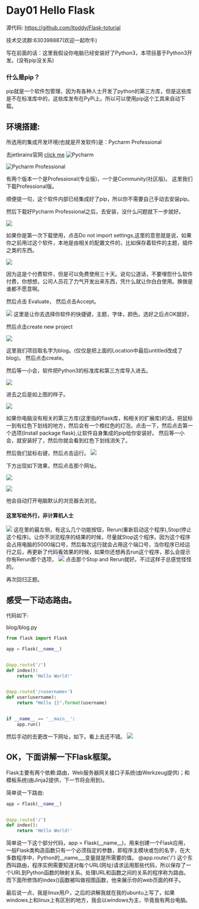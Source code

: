 # Day01 Hello Flask

源代码: https://github.com/ltoddy/Flask-toturial

技术交流群:630398887(欢迎一起吹牛)

写在前面的话：这里我假设你电脑已经安装好了Python3，本项目基于Python3开发。(没有pip没关系)

### 什么是pip？
pip就是一个软件包管理，因为有各种人士开发了python的第三方库，但是这些库是不在标准库中的，这些库发布在PyPi上。所以可以使用pip这个工具来自动下载。


## 环境搭建:
所选用的集成开发环境(也就是开发软件)是：Pycharm Professional

去jetbrains官网 [click me](https://www.jetbrains.com/)
![Pycharm](https://img.vim-cn.com/33/da78b993e3f26d1a6f88f83810fa40048000f9.png)

![Pycharm Professional](https://img.vim-cn.com/ea/cf73e1115185cddd5457ccc1d3d52683579e5c.png)

有两个版本一个是Professional(专业版)，一个是Community(社区版)。
这里我们下载Professional版。

顺便提一句，这个软件内部已经集成好了pip，所以你不需要自己手动去安装pip。


然后下载好Pycharm Professional之后，去安装，没什么问题就下一步就好。

![](https://img.vim-cn.com/1c/a0d7cdff71fed5e8c1ac3f0299c5376d0898f4.png)

如果你是第一次下载使用，点击Do not import settings,这里的意思就是说，如果你之前用过这个软件，本地是由相关的配置文件的，比如保存着软件的主题，插件之类的东西。

![](https://img.vim-cn.com/0e/59840c75f7b97cf8d81338344e8b53bc174656.png)

因为这是个付费软件，但是可以免费使用三十天。说句公道话，不要埋怨什么软件付费，你想想，公司人员花了力气开发出来东西，凭什么就让你白白使用。换做是谁都不愿意啊。

然后点击 Evaluate， 然后点击Accept。

![](https://img.vim-cn.com/4b/e6e1c874e626956cc9d248705a08eec99eb345.png)
这里是让你去选择你软件的快捷键，主题，字体，颜色。选好之后点OK就好。

然后点击create new project

![](https://img.vim-cn.com/e7/6363711a0254f8dc350151ebf04a6a4afc45bc.png)

这里我们项目取名字为blog。(仅仅是把上面的Location中最后untitled改成了blog)。
然后点击create。

然后等一小会，软件把Python3的标准库和第三方库导入进去。

![](https://img.vim-cn.com/28/8ea1f7973af837e5a2b34790ce8937b5acd8b3.png)

进去之后是如上图的样子。

![](https://img.vim-cn.com/0e/8f793910536cb1f49cd6d25983ec219bfb2ffe.png)

如果你电脑没有相关的第三方库(这里指的flask库，和相关的扩展库)的话，把鼠标一到有红色下划线的地方，然后会有一个橙红色的灯泡，点击一下，然后点击第一个选项(Install package flask),让软件自身集成的pip给你安装好。
然后等一小会，就安装好了，然后你就会看到红色下划线消失了。

然后我们鼠标右键，然后点击运行。
![](https://img.vim-cn.com/df/8a134d2a4365317c3fe4a992a876e5d8673b6a.png)

下方出现如下效果，然后点击那个网址。

![](https://img.vim-cn.com/80/d1f54859f1bd6964d9dd74faa6fa4ce4ba9479.png)

![](https://img.vim-cn.com/b2/7fc128c89b4ca956f4039557d6717b501fc5d6.png)

他会自动打开电脑默认的浏览器去浏览。

#### 这里写给外行，非计算机人士
![](https://img.vim-cn.com/80/d1f54859f1bd6964d9dd74faa6fa4ce4ba9479.png)
这在里的最左侧，有这么几个功能按钮，Rerun(重新启动这个程序),Stop(停止这个程序)。让你不浏览程序的结果的时候，尽量就Stop这个程序。因为这个程序会占用电脑的5000端口号，然后每次运行就会占用这个端口号，当你程序已经运行之后，再更新了代码看效果的时候，如果你还想再去run这个程序，那么会提示你有Rerun那个选项，
![](https://img.vim-cn.com/65/93f7908015842775faebef47280edfd8fed4bd.png) 点击那个Stop and Rerun就好。不过这样子总感觉怪怪的。


再次回归正题。

## 感受一下动态路由。
代码如下:

blog/blog.py
```python
from flask import Flask

app = Flask(__name__)


@app.route('/')
def index():
    return 'Hello World!'


@app.route('/<username>')
def user(username):
    return "Hello {}".format(username)


if __name__ == '__main__':
    app.run()
```
然后手动的去更改一下网址，如下。看上去还不错。
![](https://img.vim-cn.com/1d/f36c666f2ff2aed05739897d024c45a31dcf65.png)

## OK，下面讲解一下Flask框架。

Flask主要有两个依赖:路由，Web服务器网关接口子系统(由Werkzeug提供)；和模板系统(由Jinja2提供，下一节将会用到)。

简单说一下路由:

```python
app = Flask(__name__)


@app.route('/')
def index():
    return 'Hello World!'
```
简单说一下这个部分代码，app = Flask(\_\_name\_\_)，用来创建一个Flask应用，一般Flask类构造函数只有一个必须指定的参数，即程序主模块或包的名字，在大多数程序中，Python的__name___变量就是所需要的值。
@app.route('/') 这个东西叫路由，程序实例需要知道对每个URL(网址)请求运用那些代码，所以保存了一个URL到Python函数的映射关系。处理URL和函数之间的关系的程序称为路由。而下面所修饰的index()函数被叫做视图函数，他来展示你的web页面的样子。


最后说一点，我是linux用户，之后的讲解我就在我的ubuntu上写了，如果windows上和linux上有区别的地方，我会以windows为主，毕竟我有两台电脑。